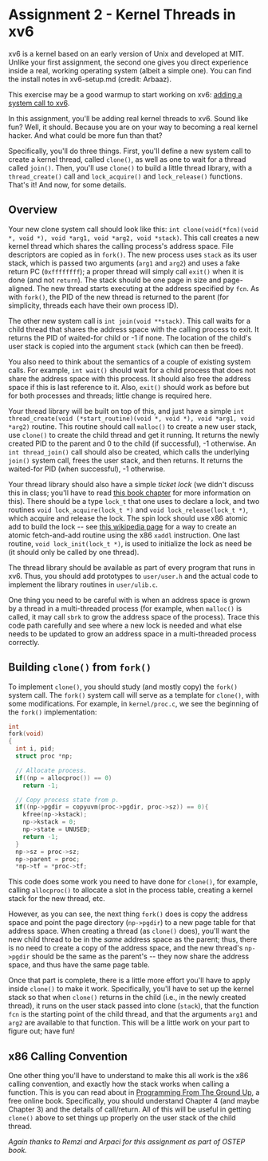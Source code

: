 # Assignment 2 - Kernel Threads in xv6

xv6 is a kernel based on an early version of Unix and developed at MIT. Unlike your first assignment, the second one gives you direct experience inside a real, working operating system (albeit a simple one). You can find the install notes in xv6-setup.md (credit: Arbaaz).

This exercise may be a good warmup to start working on xv6: [adding a system call to xv6](https://github.com/remzi-arpacidusseau/ostep-projects/tree/master/initial-xv6).

In this assignment, you'll be adding real kernel threads to xv6. Sound like fun?
Well, it should. Because you are on your way to becoming a real kernel
hacker. And what could be more fun than that?

Specifically, you'll do three things. First, you'll define a new system call
to create a kernel thread, called `clone()`, as well as one to wait for a
thread called `join()`. Then, you'll use `clone()` to build a little thread
library, with a `thread_create()` call and `lock_acquire()` and
`lock_release()` functions. That's it! And now, for some details.

## Overview

Your new clone system call should look like this: `int clone(void(*fcn)(void
*, void *), void *arg1, void *arg2, void *stack)`. This call creates a new
kernel thread which shares the calling process's address space. File
descriptors are copied as in `fork()`. The new process uses `stack` as its
user stack, which is passed two arguments (`arg1` and `arg2`) and uses a fake
return PC (`0xffffffff`); a proper thread will simply call `exit()` when it is
done (and not `return`). The stack should be one page in size and
page-aligned. The new thread starts executing at the address specified by
`fcn`. As with `fork()`, the PID of the new thread is returned to the parent
(for simplicity, threads each have their own process ID).

The other new system call is `int join(void **stack)`. This call waits for a
child thread that shares the address space with the calling process to
exit. It returns the PID of waited-for child or -1 if none. The location of
the child's user stack is copied into the argument `stack` (which can then be
freed).

You also need to think about the semantics of a couple of existing system
calls. For example, `int wait()` should wait for a child process that does not
share the address space with this process. It should also free the address
space if this is last reference to it. Also, `exit()` should work as before
but for both processes and threads; little change is required here.

Your thread library will be built on top of this, and just have a simple `int
thread_create(void (*start_routine)(void *, void *), void *arg1, void *arg2)`
routine. This routine should call `malloc()` to create a new user stack, use
`clone()` to create the child thread and get it running. It returns the newly
created PID to the parent and 0 to the child (if successful), -1 otherwise.
An `int thread_join()` call should also be created, which calls the underlying
`join()` system call, frees the user stack, and then returns. It returns the
waited-for PID (when successful), -1 otherwise.

Your thread library should also have a simple *ticket lock* (we didn't discuss this in class; you'll have to read [this book chapter](http://pages.cs.wisc.edu/~remzi/OSTEP/threads-locks.pdf) for more
information on this). There should be a type `lock_t` that one uses to declare
a lock, and two routines `void lock_acquire(lock_t *)` and `void
lock_release(lock_t *)`, which acquire and release the lock. The spin lock
should use x86 atomic add to build the lock -- see [this wikipedia
page](https://en.wikipedia.org/wiki/Fetch-and-add) for a way to create an
atomic fetch-and-add routine using the x86 `xaddl` instruction. One last
routine, `void lock_init(lock_t *)`, is used to initialize the lock as need be
(it should only be called by one thread).

The thread library should be available as part of every program that runs in
xv6. Thus, you should add prototypes to `user/user.h` and the actual code to
implement the library routines in `user/ulib.c`.

One thing you need to be careful with is when an address space is grown by a
thread in a multi-threaded process (for example, when `malloc()` is called, it
may call `sbrk` to grow the address space of the process). Trace this code
path carefully and see where a new lock is needed and what else needs to be
updated to grow an address space in a multi-threaded process correctly.

## Building `clone()` from `fork()`

To implement `clone()`, you should study (and mostly copy) the `fork()` system
call. The `fork()` system call will serve as a template for `clone()`, with
some modifications. For example, in `kernel/proc.c`, we see the beginning of
the `fork()` implementation:

```c
int
fork(void)
{
  int i, pid;
  struct proc *np;

  // Allocate process.
  if((np = allocproc()) == 0)
    return -1;

  // Copy process state from p.
  if((np->pgdir = copyuvm(proc->pgdir, proc->sz)) == 0){
    kfree(np->kstack);
    np->kstack = 0;
    np->state = UNUSED;
    return -1;
  }
  np->sz = proc->sz;
  np->parent = proc;
  *np->tf = *proc->tf;
```

This code does some work you need to have done for `clone()`, for example,
calling `allocproc()` to allocate a slot in the process table, creating a
kernel stack for the new thread, etc.

However, as you can see, the next thing `fork()` does is copy the address
space and point the page directory (`np->pgdir`) to a new page table for that
address space. When creating a thread (as `clone()` does), you'll want the 
new child thread to be in the *same* address space as the parent; thus, there
is no need to create a copy of the address space, and the new thread's
`np->pgdir` should be the same as the parent's -- they now share the address
space, and thus have the same page table.

Once that part is complete, there is a little more effort you'll have to apply
inside `clone()` to make it work. Specifically, you'll have to set up the
kernel stack so that when `clone()` returns in the child (i.e., in the newly
created thread), it runs on the user stack passed into clone (`stack`), that
the function `fcn` is the starting point of the child thread, and that the
arguments `arg1` and `arg2` are available to that function. This will be a
little work on your part to figure out; have fun!

## x86 Calling Convention

One other thing you'll have to understand to make this all work is the x86
calling convention, and exactly how the stack works when calling a function.
This is you can read about in [Programming From The Ground
Up](https://download-mirror.savannah.gnu.org/releases/pgubook/ProgrammingGroundUp-1-0-booksize.pdf),
a free online book. Specifically, you should understand Chapter 4 (and maybe
Chapter 3) and the details of call/return. All of this will be useful in
getting `clone()` above to set things up properly on the user stack of the
child thread.


*Again thanks to Remzi and Arpaci for this assignment as part of OSTEP book.*

